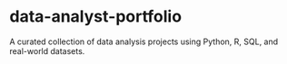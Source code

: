 # data-analyst-portfolio
A curated collection of data analysis projects using Python, R, SQL, and real-world datasets.
